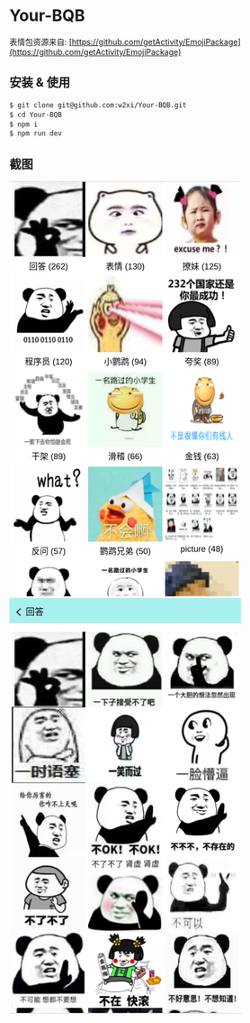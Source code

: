 # Your-BQB

表情包资源来自: [https://github.com/getActivity/EmojiPackage](https://github.com/getActivity/EmojiPackage)

## 安装 & 使用

```bash
$ git clone git@github.com:w2xi/Your-BQB.git
$ cd Your-BQB
$ npm i
$ npm run dev
```

## 截图

![表情包首页](screenshot/bqb-index.png)
![表情包详情](screenshot/bqb-detail.png)

